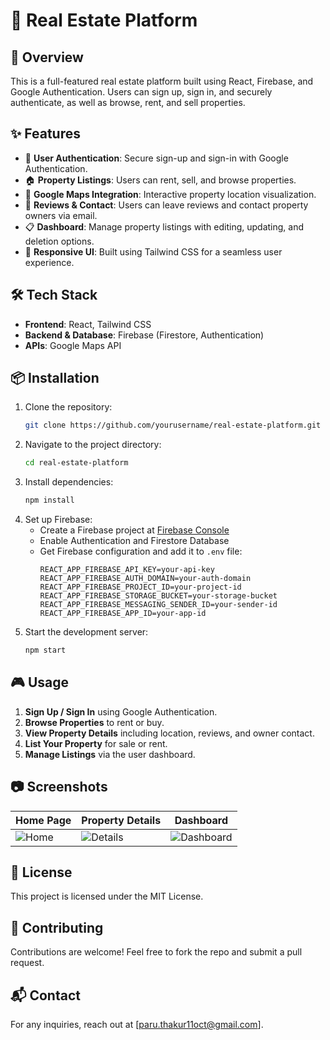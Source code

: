 # 🏡 Real Estate Platform

## 🚀 Overview
This is a full-featured real estate platform built using React, Firebase, and Google Authentication. Users can sign up, sign in, and securely authenticate, as well as browse, rent, and sell properties.

## ✨ Features
- 🔐 **User Authentication**: Secure sign-up and sign-in with Google Authentication.
- 🏠 **Property Listings**: Users can rent, sell, and browse properties.
- 📌 **Google Maps Integration**: Interactive property location visualization.
- 💬 **Reviews & Contact**: Users can leave reviews and contact property owners via email.
- 📋 **Dashboard**: Manage property listings with editing, updating, and deletion options.
- 🎨 **Responsive UI**: Built using Tailwind CSS for a seamless user experience.

## 🛠️ Tech Stack
- **Frontend**: React, Tailwind CSS
- **Backend & Database**: Firebase (Firestore, Authentication)
- **APIs**: Google Maps API

## 📦 Installation
1. Clone the repository:
   ```sh
   git clone https://github.com/yourusername/real-estate-platform.git
   ```
2. Navigate to the project directory:
   ```sh
   cd real-estate-platform
   ```
3. Install dependencies:
   ```sh
   npm install
   ```
4. Set up Firebase:
   - Create a Firebase project at [Firebase Console](https://console.firebase.google.com/)
   - Enable Authentication and Firestore Database
   - Get Firebase configuration and add it to `.env` file:
     ```env
     REACT_APP_FIREBASE_API_KEY=your-api-key
     REACT_APP_FIREBASE_AUTH_DOMAIN=your-auth-domain
     REACT_APP_FIREBASE_PROJECT_ID=your-project-id
     REACT_APP_FIREBASE_STORAGE_BUCKET=your-storage-bucket
     REACT_APP_FIREBASE_MESSAGING_SENDER_ID=your-sender-id
     REACT_APP_FIREBASE_APP_ID=your-app-id
     ```
5. Start the development server:
   ```sh
   npm start
   ```

## 🎮 Usage
1. **Sign Up / Sign In** using Google Authentication.
2. **Browse Properties** to rent or buy.
3. **View Property Details** including location, reviews, and owner contact.
4. **List Your Property** for sale or rent.
5. **Manage Listings** via the user dashboard.

## 📷 Screenshots
| Home Page | Property Details | Dashboard |
|-----------|-----------------|-----------|
| ![Home](https://via.placeholder.com/300) | ![Details](https://via.placeholder.com/300) | ![Dashboard](https://via.placeholder.com/300) |

## 📜 License
This project is licensed under the MIT License.

## 🤝 Contributing
Contributions are welcome! Feel free to fork the repo and submit a pull request.

## 📬 Contact
For any inquiries, reach out at [paru.thakur11oct@gmail.com].

